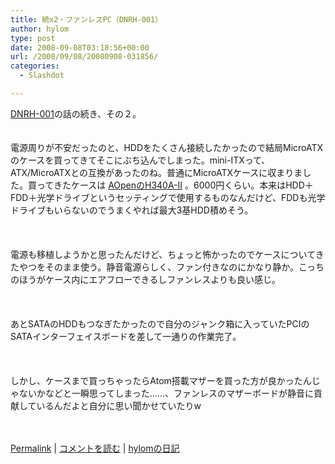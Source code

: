 ```yaml
---
title: 続x2・ファンレスPC（DNRH-001）
author: hylom
type: post
date: 2008-09-08T03:18:56+00:00
url: /2008/09/08/20080908-031856/
categories:
  - Slashdot

---
```

 [DNRH-001][1]の話の続き、その２。  
</br>   
電源周りが不安だったのと、HDDをたくさん接続したかったので結局MicroATXのケースを買ってきてそこにぶち込んでしまった。mini-ITXって、ATX/MicroATXとの互換があったのね。普通にMicroATXケースに収まりました。買ってきたケースは   [AOpenのH340A-II][2] 。6000円くらい。本来はHDD＋FDD＋光学ドライブというセッティングで使用するものなんだけど、FDDも光学ドライブもいらないのでうまくやれば最大3基HDD積めそう。</br>  
</br>   
電源も移植しようかと思ったんだけど、ちょっと怖かったのでケースについてきたやつをそのまま使う。静音電源らしく、ファン付きなのにかなり静か。こっちのほうがケース内にエアフローできるしファンレスよりも良い感じ。</br>  
</br>   
あとSATAのHDDもつなぎたかったので自分のジャンク箱に入っていたPCIのSATAインターフェイスボードを差して一通りの作業完了。</br>  
</br>   
しかし、ケースまで買っちゃったらAtom搭載マザーを買った方が良かったんじゃないかなどと一瞬思ってしまった……、ファンレスのマザーボードが静音に貢献しているんだよと自分に思い聞かせていたりw</br>  
</br> 

   [Permalink][3] |    [コメントを読む][4] |    [hylomの日記][5] 

</br>

 [1]: http://iosys.co.jp/shop/event/dnrh_001/index.htm
 [2]: http://aopen.jp/products/housing/h340a-2.html
 [3]: http://slashdot.jp/~hylom/journal/451624
 [4]: http://slashdot.jp/~hylom/journal/451624#acomments
 [5]: http://slashdot.jp/~hylom/journal/
